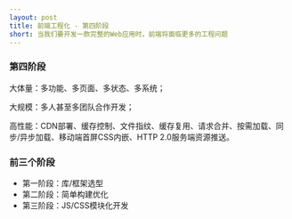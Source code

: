 ```yaml
---
layout: post
title: 前端工程化 - 第四阶段
short: 当我们要开发一款完整的Web应用时，前端将面临更多的工程问题
---
```


### 第四阶段

大体量：多功能、多页面、多状态、多系统；

大规模：多人甚至多团队合作开发；

高性能：CDN部署、缓存控制、文件指纹、缓存复用、请求合并、按需加载、同步/异步加载、移动端首屏CSS内嵌、HTTP 2.0服务端资源推送。

### 前三个阶段

- 第一阶段：库/框架选型
- 第二阶段：简单构建优化
- 第三阶段：JS/CSS模块化开发
